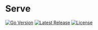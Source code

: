 # Serve

[![Go Version](https://img.shields.io/static/v1?style=for-the-badge&label=Go+Version&message=1.17.2&color=blue&logo=go)](https://github.com/golang/go/releases/tag/go1.17.2)
[![Latest Release](https://img.shields.io/github/tag/ClavinJune/serve.svg?style=for-the-badge&logo=github)](https://github.com/ClavinJune/serve/releases/latest)
[![License](https://img.shields.io/github/license/ClavinJune/serve?style=for-the-badge)](https://github.com/ClavinJune/serve/blob/main/LICENSE)